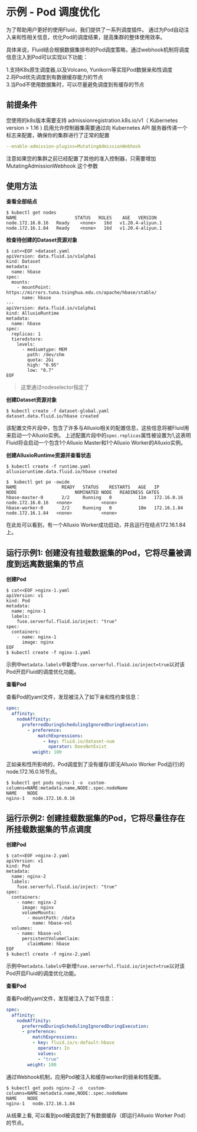 # 示例 - Pod 调度优化
为了帮助用户更好的使用Fluid，我们提供了一系列调度插件。
通过为Pod自动注入亲和性相关信息，优化Pod的调度结果，提高集群的整体使用效率。

具体来说，Fluid结合根据数据集排布的Pod调度策略，通过webhook机制将调度信息注入到Pod可以实现以下功能：

1.支持K8s原生调度器,以及Volcano, Yunikorn等实现Pod数据亲和性调度  
2.将Pod优先调度到有数据缓存能力的节点  
3.当Pod不使用数据集时，可以尽量避免调度到有缓存的节点

## 前提条件

您使用的k8s版本需要支持 admissionregistration.k8s.io/v1（ Kubernetes version > 1.16 )
启用允许控制器集需要通过向 Kubernetes API 服务器传递一个标志来配置，确保你的集群进行了正常的配置
```yaml
--enable-admission-plugins=MutatingAdmissionWebhook
```
注意如果您的集群之前已经配置了其他的准入控制器，只需要增加 MutatingAdmissionWebhook 这个参数

## 使用方法

**查看全部结点**
```shell
$ kubectl get nodes
NAME                      STATUS   ROLES    AGE   VERSION
node.172.16.0.16   Ready    <none>   16d   v1.20.4-aliyun.1
node.172.16.1.84   Ready    <none>   16d   v1.20.4-aliyun.1
```

**检查待创建的Dataset资源对象**

```shell
$ cat<<EOF >dataset.yaml
apiVersion: data.fluid.io/v1alpha1
kind: Dataset
metadata:
  name: hbase
spec:
  mounts:
    - mountPoint: https://mirrors.tuna.tsinghua.edu.cn/apache/hbase/stable/
      name: hbase
---
apiVersion: data.fluid.io/v1alpha1
kind: AlluxioRuntime
metadata:
  name: hbase
spec:
  replicas: 1
  tieredstore:
    levels:
      - mediumtype: MEM
        path: /dev/shm
        quota: 2Gi
        high: "0.95"
        low: "0.7"
EOF
```

> 这里通过nodeselector指定了

**创建Dataset资源对象**
```shell
$ kubectl create -f dataset-global.yaml
dataset.data.fluid.io/hbase created
```

该配置文件片段中，包含了许多与Alluxio相关的配置信息，这些信息将被Fluid用来启动一个Alluxio实例。
上述配置片段中的`spec.replicas`属性被设置为1,这表明Fluid将会启动一个包含1个Alluxio Master和1个Alluxio Worker的Alluxio实例。

**创建AlluxioRuntime资源并查看状态**

```shell
$ kubectl create -f runtime.yaml
alluxioruntime.data.fluid.io/hbase created

$  kubectl get po -owide
NAME                 READY   STATUS    RESTARTS   AGE   IP             NODE                      NOMINATED NODE   READINESS GATES
hbase-master-0       2/2     Running   0          11m   172.16.0.16    node.172.16.0.16   <none>           <none>
hbase-worker-0       2/2     Running   0          10m   172.16.1.84    node.172.16.1.84   <none>           <none>
```
在此处可以看到，有一个Alluxio Worker成功启动，并且运行在结点172.16.1.84上。

## 运行示例1: 创建没有挂载数据集的Pod，它将尽量被调度到远离数据集的节点

**创建Pod**
```shell
$ cat<<EOF >nginx-1.yaml
apiVersion: v1
kind: Pod
metadata:
  name: nginx-1
  labels:
    fuse.serverful.fluid.io/inject: "true"
spec:
  containers:
    - name: nginx-1
      image: nginx
EOF
$ kubectl create -f nginx-1.yaml
```

示例中`metadata.labels`中新增`fuse.serverful.fluid.io/inject=true`以对该Pod开启Fluid的调度优化功能。

**查看Pod**

查看Pod的yaml文件，发现被注入了如下亲和性约束信息：

```yaml
spec:
  affinity:
    nodeAffinity:
      preferredDuringSchedulingIgnoredDuringExecution:
        - preference:
            matchExpressions:
              - key: fluid.io/dataset-num
                operator: DoesNotExist
          weight: 100
```

正如亲和性所影响的，Pod调度到了没有缓存(即无Alluxio Worker Pod运行)的node.172.16.0.16节点。

```shell
$ kubectl get pods nginx-1 -o  custom-columns=NAME:metadata.name,NODE:.spec.nodeName
NAME    NODE
nginx-1   node.172.16.0.16
```

## 运行示例2: 创建挂载数据集的Pod，它将尽量往存在所挂载数据集的节点调度

**创建Pod**

```shell
$ cat<<EOF >nginx-2.yaml
apiVersion: v1
kind: Pod
metadata:
  name: nginx-2
  labels:
    fuse.serverful.fluid.io/inject: "true"
spec:
  containers:
    - name: nginx-2
      image: nginx
      volumeMounts:
        - mountPath: /data
          name: hbase-vol
  volumes:
    - name: hbase-vol
      persistentVolumeClaim:
        claimName: hbase
EOF
$ kubectl create -f nginx-2.yaml
```

示例中`metadata.labels`中新增`fuse.serverful.fluid.io/inject=true`以对该Pod开启Fluid的调度优化功能。

**查看Pod**

查看Pod的yaml文件，发现被注入了如下信息：

```yaml
spec:
  affinity:
    nodeAffinity:
      preferredDuringSchedulingIgnoredDuringExecution:
      - preference:
          matchExpressions:
          - key: fluid.io/s-default-hbase
            operator: In
            values:
            - "true"
        weight: 100
```

通过Webhook机制，应用Pod被注入和缓存worker的弱亲和性配置。


```shell
$ kubectl get pods nginx-2 -o  custom-columns=NAME:metadata.name,NODE:.spec.nodeName
NAME    NODE
nginx-1   node.172.16.1.84
```

从结果上看, 可以看到pod被调度到了有数据缓存（即运行Alluxio Worker Pod）的节点。